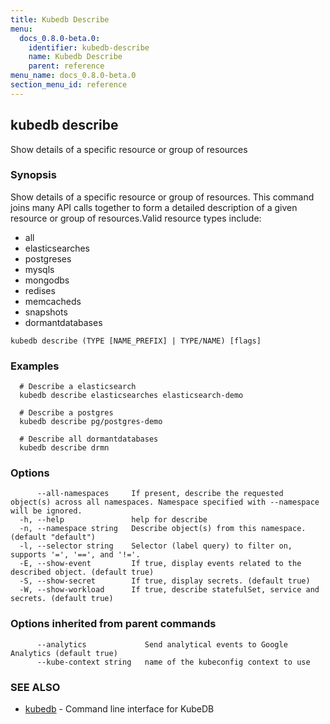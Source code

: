 ```yaml
---
title: Kubedb Describe
menu:
  docs_0.8.0-beta.0:
    identifier: kubedb-describe
    name: Kubedb Describe
    parent: reference
menu_name: docs_0.8.0-beta.0
section_menu_id: reference
---
```

## kubedb describe

Show details of a specific resource or group of resources

### Synopsis

Show details of a specific resource or group of resources. This command joins many API calls together to form a detailed description of a given resource or group of resources.Valid resource types include: 

  * all  
  * elasticsearches  
  * postgreses  
  * mysqls  
  * mongodbs  
  * redises  
  * memcacheds  
  * snapshots  
  * dormantdatabases

```
kubedb describe (TYPE [NAME_PREFIX] | TYPE/NAME) [flags]
```

### Examples

```
  # Describe a elasticsearch
  kubedb describe elasticsearches elasticsearch-demo
  
  # Describe a postgres
  kubedb describe pg/postgres-demo
  
  # Describe all dormantdatabases
  kubedb describe drmn
```

### Options

```
      --all-namespaces     If present, describe the requested object(s) across all namespaces. Namespace specified with --namespace will be ignored.
  -h, --help               help for describe
  -n, --namespace string   Describe object(s) from this namespace. (default "default")
  -l, --selector string    Selector (label query) to filter on, supports '=', '==', and '!='.
  -E, --show-event         If true, display events related to the described object. (default true)
  -S, --show-secret        If true, display secrets. (default true)
  -W, --show-workload      If true, describe statefulSet, service and secrets. (default true)
```

### Options inherited from parent commands

```
      --analytics             Send analytical events to Google Analytics (default true)
      --kube-context string   name of the kubeconfig context to use
```

### SEE ALSO

* [kubedb](/docs/reference/kubedb.md)	 - Command line interface for KubeDB


